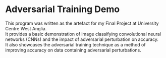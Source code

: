 # Adversarial Training Demo
This program was written as the artefact for my Final Project at University Centre West Anglia.  
It provides a basic demonstration of image classifying convolutional neural networks (CNNs) and the impact of adversarial perturbation on accuracy.  
It also showcases the adversarial training technique as a method of improving accuracy on data containing adversarial perturbations.
